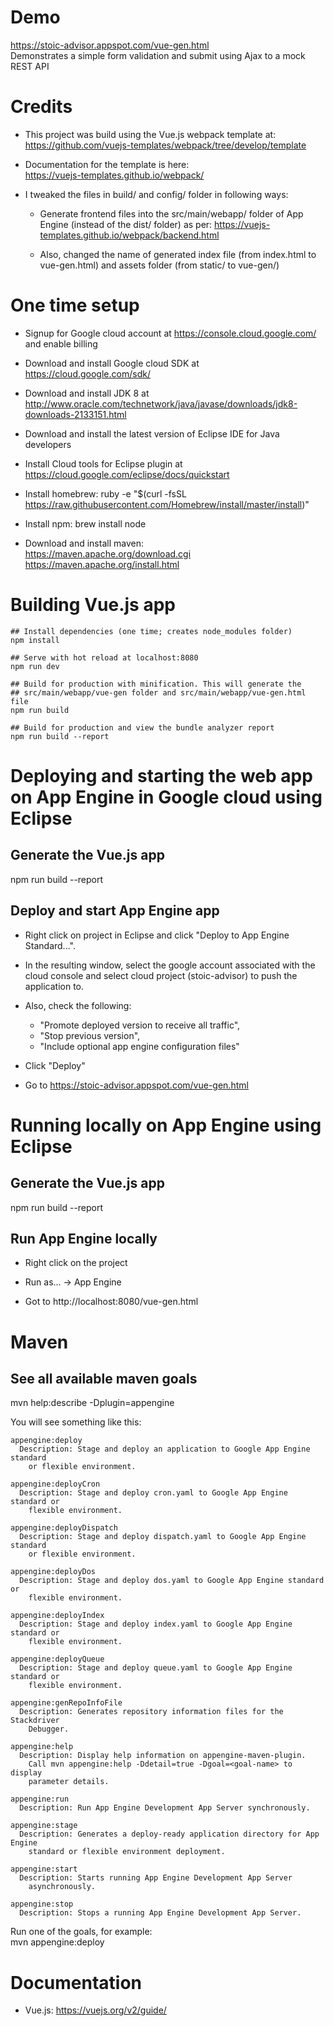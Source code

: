 # Demo
https://stoic-advisor.appspot.com/vue-gen.html  
Demonstrates a simple form validation and submit using Ajax to a mock REST API

# Credits
* This project was build using the Vue.js webpack template at:  
https://github.com/vuejs-templates/webpack/tree/develop/template  

* Documentation for the template is here:  
https://vuejs-templates.github.io/webpack/

* I tweaked the files in build/ and config/ folder in following ways:   
    * Generate frontend files into the src/main/webapp/ folder of App Engine (instead of the dist/ folder) as per: https://vuejs-templates.github.io/webpack/backend.html  

    * Also, changed the name of generated index file (from index.html to vue-gen.html) and assets folder (from static/ to vue-gen/)

# One time setup

* Signup for Google cloud account at https://console.cloud.google.com/ and enable billing

* Download and install Google cloud SDK at https://cloud.google.com/sdk/

* Download and install JDK 8 at http://www.oracle.com/technetwork/java/javase/downloads/jdk8-downloads-2133151.html

* Download and install the latest version of Eclipse IDE for Java developers

* Install Cloud tools for Eclipse plugin at https://cloud.google.com/eclipse/docs/quickstart

* Install homebrew: ruby -e "$(curl -fsSL https://raw.githubusercontent.com/Homebrew/install/master/install)"

* Install npm: brew install node

* Download and install maven:   
    https://maven.apache.org/download.cgi  
    https://maven.apache.org/install.html



# Building Vue.js app

```
## Install dependencies (one time; creates node_modules folder)
npm install

## Serve with hot reload at localhost:8080
npm run dev

## Build for production with minification. This will generate the 
## src/main/webapp/vue-gen folder and src/main/webapp/vue-gen.html file
npm run build

## Build for production and view the bundle analyzer report
npm run build --report
```


# Deploying and starting the web app on App Engine in Google cloud using Eclipse


## Generate the Vue.js app  
npm run build --report
 
## Deploy and start App Engine app  
* Right click on project in Eclipse and click "Deploy to App Engine Standard...".

* In the resulting window, select the google account associated with the cloud console and 
    select cloud project (stoic-advisor) to push the application to. 

* Also, check the following: 
    * "Promote deployed version to receive all traffic", 
    * "Stop previous version",
    * "Include optional app engine configuration files" 

* Click "Deploy"

* Go to https://stoic-advisor.appspot.com/vue-gen.html 


# Running locally on App Engine using Eclipse


## Generate the Vue.js app
npm run build --report


## Run App Engine locally

* Right click on the project

* Run as... -> App Engine

* Got to http://localhost:8080/vue-gen.html

# Maven

## See all available maven goals
mvn help:describe -Dplugin=appengine

You will see something like this:

```
appengine:deploy
  Description: Stage and deploy an application to Google App Engine standard
    or flexible environment.

appengine:deployCron
  Description: Stage and deploy cron.yaml to Google App Engine standard or
    flexible environment.

appengine:deployDispatch
  Description: Stage and deploy dispatch.yaml to Google App Engine standard
    or flexible environment.

appengine:deployDos
  Description: Stage and deploy dos.yaml to Google App Engine standard or
    flexible environment.

appengine:deployIndex
  Description: Stage and deploy index.yaml to Google App Engine standard or
    flexible environment.

appengine:deployQueue
  Description: Stage and deploy queue.yaml to Google App Engine standard or
    flexible environment.

appengine:genRepoInfoFile
  Description: Generates repository information files for the Stackdriver
    Debugger.

appengine:help
  Description: Display help information on appengine-maven-plugin.
    Call mvn appengine:help -Ddetail=true -Dgoal=<goal-name> to display
    parameter details.

appengine:run
  Description: Run App Engine Development App Server synchronously.

appengine:stage
  Description: Generates a deploy-ready application directory for App Engine
    standard or flexible environment deployment.

appengine:start
  Description: Starts running App Engine Development App Server
    asynchronously.

appengine:stop
  Description: Stops a running App Engine Development App Server.

```

Run one of the goals, for example:  
mvn appengine:deploy



# Documentation
 * Vue.js: https://vuejs.org/v2/guide/


